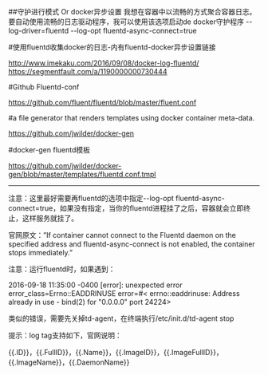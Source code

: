 ##守护进行模式 Or docker异步设置
我想在容器中以流畅的方式聚合容器日志。要自动使用流畅的日志驱动程序，我可以使用该选项启动de docker守护程序
--log-driver=fluentd --log-opt fluentd-async-connect=true

#使用fluentd收集docker的日志-内有fluentd-docker异步设置链接

http://www.imekaku.com/2016/09/08/docker-log-fluentd/
https://segmentfault.com/a/1190000000730444

#Github Fluentd-conf

https://github.com/fluent/fluentd/blob/master/fluent.conf

#a file generator that renders templates using docker container meta-data.

https://github.com/jwilder/docker-gen

#docker-gen fluentd模板

https://github.com/jwilder/docker-gen/blob/master/templates/fluentd.conf.tmpl

---

注意：这里最好需要再fluentd的选项中指定--log-opt fluentd-async-connect=true，如果没有指定，当你的fluentd进程挂了之后，容器就会立即终止，这样服务就挂了。

官网原文：”If container cannot connect to the Fluentd daemon on the specified address and fluentd-async-connect is not enabled, the container stops immediately.”

注意：运行fluentd时，如果遇到：

2016-09-18 11:35:00 -0400 [error]: unexpected error error_class=Errno::EADDRINUSE error=#< errno::eaddrinuse: Address already in use - bind(2) for "0.0.0.0" port 24224>

类似的错误，需要先关掉td-agent，在终端执行/etc/init.d/td-agent stop

提示：log tag支持如下，官网说明：

{{.ID}}，{{.FullID}}，{{.Name}}，{{.ImageID}}，{{.ImageFullID}}，{{.ImageName}}，{{.DaemonName}}
